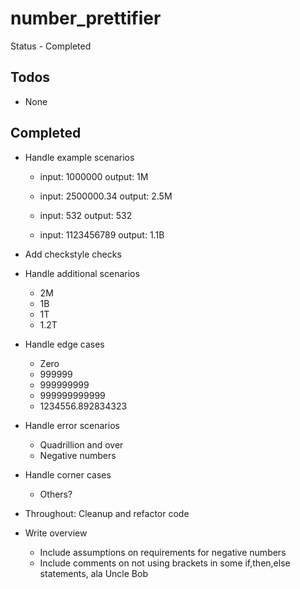 number_prettifier
=================

Status - Completed



Todos
------

* None


Completed
----------
* Handle example scenarios
    * input: 1000000 output: 1M

    * input: 2500000.34 output: 2.5M

    * input: 532 output: 532

    * input: 1123456789 output: 1.1B

* Add checkstyle checks

* Handle additional scenarios
    * 2M
    * 1B
    * 1T
    * 1.2T

* Handle edge cases
    * Zero
    * 999999
    * 999999999
    * 999999999999
    * 1234556.892834323

* Handle error scenarios
    * Quadrillion and over
    * Negative numbers

* Handle corner cases
    * Others?

* Throughout:  Cleanup and refactor code

* Write overview
    * Include assumptions on requirements for negative numbers
    * Include comments on not using brackets in some if,then,else statements, ala Uncle Bob
